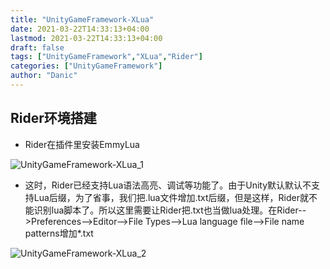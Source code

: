 ```yaml
---
title: "UnityGameFramework-XLua"
date: 2021-03-22T14:33:13+04:00
lastmod: 2021-03-22T14:33:13+04:00
draft: false
tags: ["UnityGameFramework","XLua","Rider"]
categories: ["UnityGameFramework"]
author: "Danic"
---
```


## Rider环境搭建

- Rider在插件里安装EmmyLua

<img src="UnityGameFramework-XLua_1.png" alt="UnityGameFramework-XLua_1"  />

- 这时，Rider已经支持Lua语法高亮、调试等功能了。由于Unity默认默认不支持Lua后缀，为了省事，我们把.lua文件增加.txt后缀，但是这样，Rider就不能识别lua脚本了。所以这里需要让Rider把.txt也当做lua处理。在Rider-->Preferences-->Editor-->File Types-->Lua language file-->File name patterns增加*.txt

![UnityGameFramework-XLua_2](UnityGameFramework-XLua_2.png)

